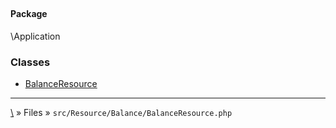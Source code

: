 ## 

#### Package
\Application







### Classes
* [BalanceResource](classes/BalanceResource)






***
[\\](Home) » Files » `src/Resource/Balance/BalanceResource.php`